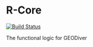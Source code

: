 # R-Core
[![Build Status](https://travis-ci.org/GeoDiver/RCore.svg?branch=master)](https://travis-ci.org/GeoDiver/RCore)

The functional logic for GEODiver
